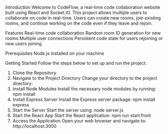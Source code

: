 Introduction
Welcome to CodeFlow, a real-time code collaboration website built using React and Socket.IO. This project allows multiple users to collaborate on code in real-time. Users can create new rooms, join existing rooms, and continue working on the code even if they leave and rejoin.

Features
Real-time code collaboration
Random room ID generation for new rooms
Multiple user connections
Persistent code state for users rejoining or new users joining

Prerequisites
Node.js installed on your machine

Getting Started
Follow the steps below to set up and run the project.

1. Clone the Repository
2. Navigate to the Project Directory
  Change your directory to the project directory:
3. Install Node Modules
   Install the necessary node modules by running:
  npm install
4. Install Express Server
  Install the Express server package:
  npm install express
5. Start the Server
   Start the server using:
   node server.js
6. Start the React App
  Start the React application:
  npm run start:front
7. Access the Application
   Open your web browser and navigate to:
   http://localhost:3000
